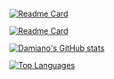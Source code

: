 [![Readme Card](https://github-readme-stats.vercel.app/api/pin/?username=damusss&repo=pygame-ce&theme=tokyonight)](https://github.com/anuraghazra/github-readme-stats)

[![Readme Card](https://github-readme-stats.vercel.app/api/pin/?username=damusss&repo=mili&theme=tokyonight)](https://github.com/anuraghazra/github-readme-stats)

[![Damiano's GitHub stats](https://github-readme-stats.vercel.app/api?username=damusss&show_icons=true&theme=tokyonight&show=reviews,prs_merged,prs_merged_percentage)](https://github.com/anuraghazra/github-readme-stats)

[![Top Languages](https://github-readme-stats.vercel.app/api/top-langs/?username=damusss&theme=tokyonight&hide=gherkin,batchfile&layout=compact)]()
